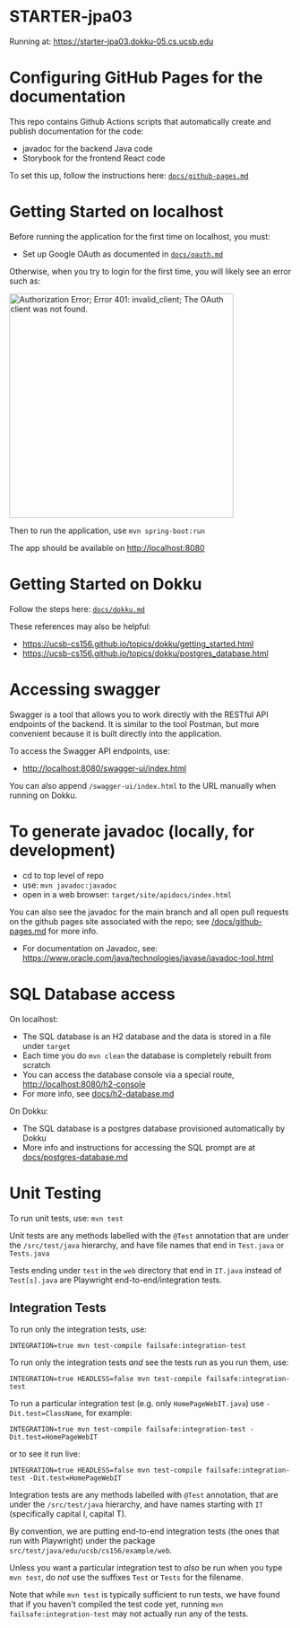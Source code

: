# STARTER-jpa03

Running at: <https://starter-jpa03.dokku-05.cs.ucsb.edu>

# Configuring GitHub Pages for the documentation

This repo contains Github Actions scripts that automatically create and publish documentation for the code:

- javadoc for the backend Java code
- Storybook for the frontend React code

To set this up, follow the instructions here: [`docs/github-pages.md`](docs/github-pages.md)

# Getting Started on localhost

Before running the application for the first time on localhost, you must:

- Set up Google OAuth as documented in [`docs/oauth.md`](docs/oauth.md)

Otherwise, when you try to login for the first time, you
will likely see an error such as:

<img src="https://user-images.githubusercontent.com/1119017/149858436-c9baa238-a4f7-4c52-b995-0ed8bee97487.png" alt="Authorization Error; Error 401: invalid_client; The OAuth client was not found." width="400"/>

Then to run the application, use `mvn spring-boot:run`

The app should be available on <http://localhost:8080>

# Getting Started on Dokku

Follow the steps here: [`docs/dokku.md`](docs/dokku.md)

These references may also be helpful:

- <https://ucsb-cs156.github.io/topics/dokku/getting_started.html>
- <https://ucsb-cs156.github.io/topics/dokku/postgres_database.html>

# Accessing swagger

Swagger is a tool that allows you to work directly with the RESTful API endpoints of the backend.
It is similar to the tool Postman, but more convenient because it is built directly into the application.

To access the Swagger API endpoints, use:

- <http://localhost:8080/swagger-ui/index.html>

You can also append `/swagger-ui/index.html` to the URL manually when running on Dokku.

# To generate javadoc (locally, for development)

- cd to top level of repo
- use: `mvn javadoc:javadoc`
- open in a web browser: `target/site/apidocs/index.html`

You can also see the javadoc for the main branch and all open pull requests on the
github pages site associated with the repo; see [/docs/github-pages.md](/docs/github-pages.md) for more info.

- For documentation on Javadoc, see: <https://www.oracle.com/java/technologies/javase/javadoc-tool.html>

# SQL Database access

On localhost:

- The SQL database is an H2 database and the data is stored in a file under `target`
- Each time you do `mvn clean` the database is completely rebuilt from scratch
- You can access the database console via a special route, <http://localhost:8080/h2-console>
- For more info, see [docs/h2-database.md](/docs/h2-database.md)

On Dokku:

- The SQL database is a postgres database provisioned automatically by Dokku
- More info and instructions for accessing the SQL prompt are at [docs/postgres-database.md](/docs/postgres-database.md)

# Unit Testing

To run unit tests, use: `mvn test`

Unit tests are any methods labelled with the `@Test` annotation that are under the `/src/test/java` hierarchy, and have file names that end in `Test.java` or `Tests.java`

Tests ending under `test` in the `web` directory that end in `IT.java` instead of `Test[s].java` are Playwright end-to-end/integration tests.

## Integration Tests

To run only the integration tests, use:

```
INTEGRATION=true mvn test-compile failsafe:integration-test
```

To run only the integration tests _and_ see the tests run as you run them,
use:

```
INTEGRATION=true HEADLESS=false mvn test-compile failsafe:integration-test
```

To run a particular integration test (e.g. only `HomePageWebIT.java`) use `-Dit.test=ClassName`, for example:

```
INTEGRATION=true mvn test-compile failsafe:integration-test -Dit.test=HomePageWebIT
```

or to see it run live:

```
INTEGRATION=true HEADLESS=false mvn test-compile failsafe:integration-test -Dit.test=HomePageWebIT
```

Integration tests are any methods labelled with `@Test` annotation, that are under the `/src/test/java` hierarchy, and have names starting with `IT` (specifically capital I, capital T).

By convention, we are putting end-to-end integration tests (the ones that run with Playwright) under the package `src/test/java/edu/ucsb/cs156/example/web`.

Unless you want a particular integration test to _also_ be run when you type `mvn test`, do _not_ use the suffixes `Test` or `Tests` for the filename.

Note that while `mvn test` is typically sufficient to run tests, we have found that if you haven't compiled the test code yet, running `mvn failsafe:integration-test` may not actually run any of the tests.
